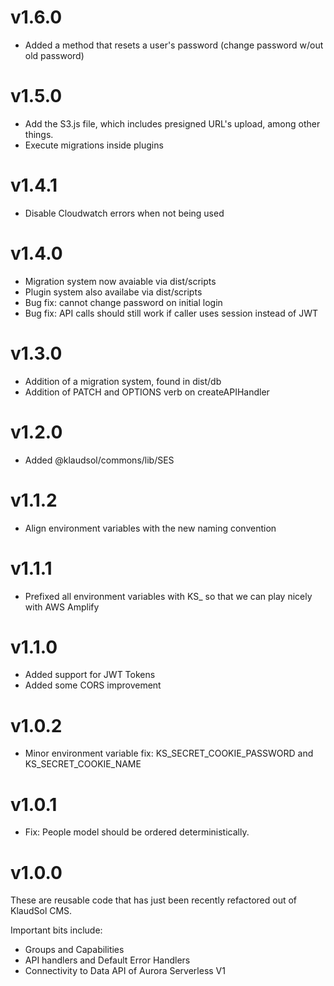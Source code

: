 # v1.6.0
* Added a method that resets a user's password (change password w/out old password)

# v1.5.0
* Add the S3.js file, which includes presigned URL's upload, among other things.
* Execute migrations inside plugins

# v1.4.1
* Disable Cloudwatch errors when not being used

# v1.4.0
* Migration system now avaiable via dist/scripts
* Plugin system also availabe via dist/scripts
* Bug fix: cannot change password on initial login
* Bug fix: API calls should still work if caller uses session instead of JWT

# v1.3.0
* Addition of a migration system, found in dist/db
* Addition of PATCH and OPTIONS verb on createAPIHandler

# v1.2.0
* Added @klaudsol/commons/lib/SES

# v1.1.2
* Align environment variables with the new naming convention

# v1.1.1
* Prefixed all environment variables with KS_ so that we can play nicely with AWS Amplify

# v1.1.0
* Added support for JWT Tokens
* Added some CORS improvement

# v1.0.2
* Minor environment variable fix: KS_SECRET_COOKIE_PASSWORD and KS_SECRET_COOKIE_NAME

# v1.0.1
* Fix: People model should be ordered deterministically.

# v1.0.0

These are reusable code that has just been recently refactored out of KlaudSol CMS.

Important bits include:

* Groups and Capabilities
* API handlers and Default Error Handlers
* Connectivity to Data API of Aurora Serverless V1
